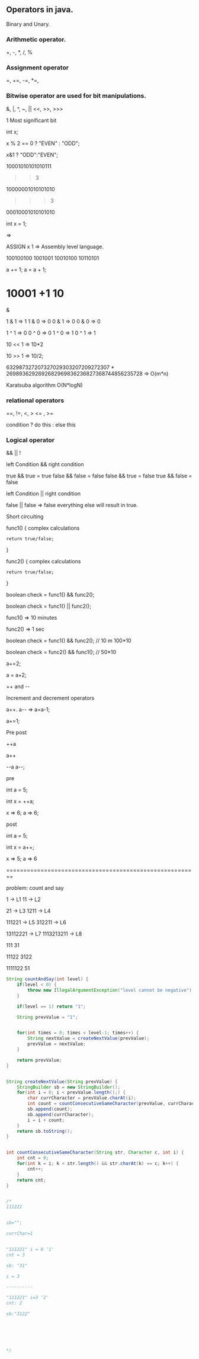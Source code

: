




## Operators in java.

Binary and Unary.


### Arithmetic operator.

+, -, *, /, %


### Assignment operator
=, +=, -=, *=, 

### Bitwise operator are used for bit manipulations.

&, |, ^, ~,  || <<, >>, >>>


1 Most significant bit



int x;

x % 2 == 0 ? "EVEN" : "ODD";

x&1 ? "ODD":"EVEN";



10001010101010111

>> 3

10000001010101010


>>> 3

00010001010101010




int x = 1;

=>

ASSIGN x 1 => Assembly level language.


100100100 1001001 10010100 10110101


a += 1; a = a + 1;

10001
   +1  10
=====





&

1 & 1 => 1
1 & 0 => 0
0 & 1 => 0
0 & 0 => 0


1 ^ 1 => 0
0 ^ 0 => 0
1 ^ 0 => 1
0 ^ 1 => 1



10 << 1 => 10*2

10 >> 1 => 10/2;

632987327207327029303207209272307 * 2698936292692682969836236827368744856235728 => O(m*n)

Karatsuba algorithm O(N*logN)


### relational operators

==, !=, <, > <= , >=



condition ? do this : else this


### Logical operator

&&  || !


left Condition && right condition

true && true = true
false && false = false
false && true = false
true && false = false


left Condition || right condition

false || false => false
everything else will result in true.


Short circuiting


func1() {
	complex calculations


	return true/false;
}

func2() {
	complex calculations

	return true/false;
}


boolean check = func1() && func2();



boolean check = func1() || func2();



func1() => 10 minutes

func2() => 1 sec

boolean check = func1() && func2();  // 10 m 100*10

boolean check = func2() && func1();  //  50*10 





a+=2;

a = a+2;



++ and --

Increment and decrement operators

a++.       a-- => a=a-1;

a+=1;

Pre 
post

++a

a++


--a
a--;


pre

int a = 5;

int x = ++a;

x => 6;
a => 6;


post

int a = 5;

int x = a++;

x => 5;
a => 6




========================================================

problem: count and say

1 -> L1
11 -> L2


21 -> L3
1211 -> L4


111221 -> L5
312211 -> L6


13112221 -> L7
1113213211 -> L8


111
31

11122
3122

1111122
51


```java
String countAndSay(int level) {
	if(level < 0) {
		throw new IllegalArgumentException("level cannot be negative");
	}

	if(level == 1) return "1";

	String prevValue = "1";


	for(int times = 0; times < level-1; times++) {
		String nextValue = createNextValue(prevValue);
		prevValue = nextValue;
	}

	return prevValue;
}


String createNextValue(String prevValue) {
	StringBuilder sb = new StringBuilder();
	for(int i = 0; i < prevValue.length();) {
		char currCharacter = prevValue.charAt(i);
		int count = countConsecutiveSameCharacter(prevValue, currCharacter, i);
		sb.append(count);
		sb.append(currCharacter);
		i = i + count;
	}
	return sb.toString();
}


int countConsecutiveSameCharacter(String str, Character c, int i) {
	int cnt = 0;
	for(int k = i; k < str.length() && str.charAt(k) == c; k++) {
		cnt++;
	}
	return cnt;
}


/*
111221


sb="";

currChar=1


"111221" i = 0 '1'
cnt = 3

sb: "31"

i = 3

----------

"111221" i=3 '2'
cnt: 2

sb:"3122"






*/


```


